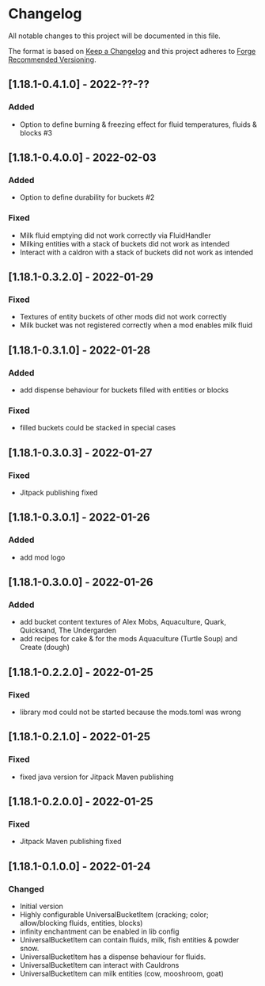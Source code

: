 # Changelog
All notable changes to this project will be documented in this file.

The format is based on [Keep a Changelog](http://keepachangelog.com/en/1.0.0/) and this project adheres to [Forge Recommended Versioning](https://mcforge.readthedocs.io/en/latest/conventions/versioning/).

## [1.18.1-0.4.1.0] - 2022-??-??
### Added
- Option to define burning & freezing effect for fluid temperatures, fluids & blocks #3

## [1.18.1-0.4.0.0] - 2022-02-03
### Added
- Option to define durability for buckets #2

### Fixed
- Milk fluid emptying did not work correctly via FluidHandler
- Milking entities with a stack of buckets did not work as intended
- Interact with a caldron with a stack of buckets did not work as intended

## [1.18.1-0.3.2.0] - 2022-01-29
### Fixed
- Textures of entity buckets of other mods did not work correctly
- Milk bucket was not registered correctly when a mod enables milk fluid

## [1.18.1-0.3.1.0] - 2022-01-28
### Added
- add dispense behaviour for buckets filled with entities or blocks 

### Fixed
- filled buckets could be stacked in special cases

## [1.18.1-0.3.0.3] - 2022-01-27
### Fixed
- Jitpack publishing fixed

## [1.18.1-0.3.0.1] - 2022-01-26
### Added
- add mod logo

## [1.18.1-0.3.0.0] - 2022-01-26
### Added
- add bucket content textures of Alex Mobs, Aquaculture, Quark, Quicksand, The Undergarden
- add recipes for cake & for the mods Aquaculture (Turtle Soup) and Create (dough)

## [1.18.1-0.2.2.0] - 2022-01-25
### Fixed
- library mod could not be started because the mods.toml was wrong

## [1.18.1-0.2.1.0] - 2022-01-25
### Fixed
- fixed java version for Jitpack Maven publishing

## [1.18.1-0.2.0.0] - 2022-01-25
### Fixed
- Jitpack Maven publishing fixed

## [1.18.1-0.1.0.0] - 2022-01-24
### Changed
- Initial version
- Highly configurable UniversalBucketItem (cracking; color; allow/blocking fluids, entities, blocks)
- infinity enchantment can be enabled in lib config
- UniversalBucketItem can contain fluids, milk, fish entities & powder snow.
- UniversalBucketItem has a dispense behaviour for fluids.
- UniversalBucketItem can interact with Cauldrons
- UniversalBucketItem can milk entities (cow, mooshroom, goat)
